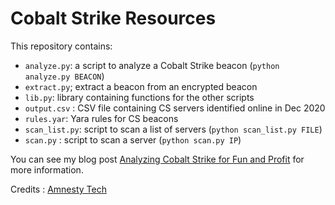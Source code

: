 # Cobalt Strike Resources

This repository contains:

* `analyze.py`: a script to analyze a Cobalt Strike beacon (`python analyze.py BEACON`)
* `extract.py`; extract a beacon from an encrypted beacon
* `lib.py`: library containing functions for the other scripts
* `output.csv` : CSV file containing CS servers identified online in Dec 2020
* `rules.yar`: Yara rules for CS beacons
* `scan_list.py`: script to scan a list of servers (`python scan_list.py FILE`)
* `scan.py` : script to scan a server (`python scan.py IP`)

You can see my blog post [Analyzing Cobalt Strike for Fun and Profit](https://www.randhome.io/blog/2020/12/20/analyzing-cobalt-strike-for-fun-and-profit/) for more information.

Credits : [Amnesty Tech](https://www.amnesty.org/en/tech/)
